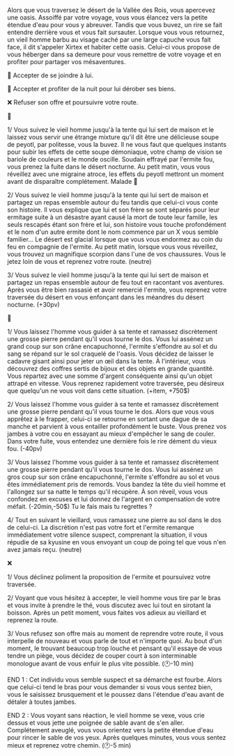 Alors que vous traversez le désert de la Vallée des Rois, vous apercevez une oasis. Assoiffé par votre voyage, vous vous élancez vers la petite étendue d'eau pour vous y abreuver. Tandis que vous buvez, un rire se fait entendre derrière vous et vous fait sursauter. Lorsque vous vous retournez, un vieil homme barbu au visage caché par une large capuche vous fait face, il dit s'appeler Xirtex et habiter cette oasis. Celui-ci vous propose de vous héberger dans sa demeure pour vous remettre de votre voyage et en profiter pour partager vos mésaventures.

🍖 Accepter de se joindre à lui.

💸 Accepter et profiter de la nuit pour lui dérober ses biens.

❌ Refuser son offre et poursuivre votre route.


🍖 

1/ Vous suivez le vieil homme jusqu'à la tente qui lui sert de maison et le laissez vous servir une étrange mixture qu'il dit être une délicieuse soupe de peyotl, par politesse, vous la buvez. Il ne vous faut que quelques instants pour subir les effets de cette soupe démoniaque, votre champ de vision se bariole de couleurs et le monde oscille. Soudain effrayé par l'ermite fou, vous prenez la fuite dans le désert nocturne. Au petit matin, vous vous réveillez avec une migraine atroce, les effets du peyotl mettront un moment avant de disparaître complétement.
Malade 🤢

2/ Vous suivez le vieil homme jusqu'à la tente qui lui sert de maison et partagez un repas ensemble autour du feu tandis que celui-ci vous conte son histoire. Il vous explique que lui et son frère se sont séparés pour leur ermitage suite à un désastre ayant causé la mort de toute leur famille, les seuls rescapés étant son frère et lui, son histoire vous touche profondément et le nom d'un autre ermite dont le nom commence par un X vous semble familier... Le désert est glacial lorsque que vous vous endormez au coin du feu en compagnie de l'ermite. Au petit matin, lorsque vous vous réveillez, vous trouvez un magnifique scorpion dans l'une de vos chaussures. Vous le jetez loin de vous et reprenez votre route.
(neutre)

3/ Vous suivez le vieil homme jusqu'à la tente qui lui sert de maison et partagez un repas ensemble autour de feu tout en racontant vos aventures. Après vous être bien rassasié et avoir remercié l'ermite, vous reprenez votre traversée du désert en vous enfonçant dans les méandres du désert nocturne. 
(+30pv)

💸

1/ Vous laissez l'homme vous guider à sa tente et ramassez discrètement une grosse pierre pendant qu'il vous tourne le dos. Vous lui assénez un grand coup sur son crâne encapuchonné, l'ermite s'effondre au sol et du sang se répand sur le sol craquelé de l'oasis. Vous décidez de laisser le cadavre gisant ainsi pour jeter un œil dans la tente. À l'intérieur, vous découvrez des coffres sertis de bijoux et des objets en grande quantité. Vous repartez avec une somme d'argent conséquente ainsi qu'un objet attrapé en vitesse. Vous reprenez rapidement votre traversée, peu désireux que quelqu'un ne vous voit dans cette situation.
(+item, +750$)

2/ Vous laissez l'homme vous guider à sa tente et ramassez discrètement une grosse pierre pendant qu'il vous tourne le dos. Alors que vous vous apprêtez à le frapper, celui-ci se retourne en sortant une dague de sa manche et parvient à vous entailler profondément le buste. Vous prenez vos jambes à votre cou en essayant au mieux d'empêcher le sang de couler. Dans votre fuite, vous entendez une dernière fois le rire dément du vieux fou.
(-40pv)

3/ Vous laissez l'homme vous guider à sa tente et ramassez discrètement une grosse pierre pendant qu'il vous tourne le dos. Vous lui assénez un gros coup sur son crâne encapuchonné, l'ermite s'effondre au sol et vous êtes immédiatement pris de remords. Vous bandez la tête du vieil homme et l'allongez sur sa natte le temps qu'il récupère. À son réveil, vous vous confondez en excuses et lui donnez de l'argent en compensation de votre méfait.
(-20min,-50$)
Tu le fais mais tu regrettes ?

4/ Tout en suivant le vieillard, vous ramassez une pierre au sol dans le dos de celui-ci. La discrétion n'est pas votre fort et l'ermite remarque immédiatement votre silence suspect, comprenant la situation, il vous répudie de sa kyusine en vous envoyant un coup de poing tel que vous n'en avez jamais reçu.
(neutre)


❌

1/ Vous déclinez poliment la proposition de l'ermite et poursuivez votre traversée.

2/ Voyant que vous hésitez à accepter, le vieil homme vous tire par le bras et vous invite à prendre le thé, vous discutez avec lui tout en sirotant la boisson. Après un petit moment, vous faites vos adieux au vieillard et reprenez la route.

3/ Vous refusez son offre mais au moment de reprendre votre route, il vous interpelle de nouveau et vous parle de tout et n'importe quoi. Au bout d'un moment, le trouvant beaucoup trop louche et pensant qu'il essaye de vous tendre un piège, vous décidez de couper court à son interminable monologue avant de vous enfuir le plus vite possible. (🕐-10 min)

END 1 : Cet individu vous semble suspect et sa démarche est fourbe. Alors que celui-ci tend le bras pour vous demander si vous vous sentez bien, vous le saisissez brusquement et le poussez dans l'étendue d'eau avant de détaler à toutes jambes.

END 2 : Vous voyant sans réaction, le vieil homme se vexe, vous crie dessus et vous jette une poignée de sable avant de s'en aller. Complétement aveuglé, vous vous orientez vers la petite étendue d'eau pour rincer le sable de vos yeux. Après quelques minutes, vous vous sentez mieux et reprenez votre chemin. (🕐-5 min)
